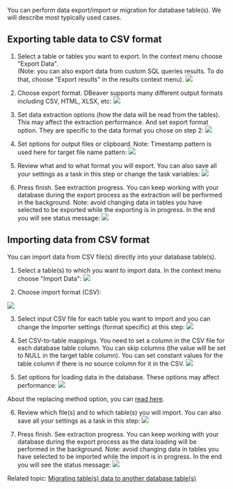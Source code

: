 You can perform data export/import or migration for database table(s).
We will describe most typically used cases.

## Exporting table data to CSV format

1. Select a table or tables you want to export. In the context menu choose "Export Data".  
(Note: you can also export data from custom SQL queries results. To do that, choose "Export results" in the results context menu).
![](images/dt/dt-export_menu.png)

2. Choose export format. DBeaver supports many different output formats including CSV, HTML, XLSX, etc:
![](images/dt/dt-export-format.png)

3. Set data extraction options (how the data will be read from the tables). This may affect the extraction performance.
And set export format option. They are specific to the data format you chose on step 2:
![](images/dt/dt-options-extract.png)

6. Set options for output files or clipboard. 
Note: Timestamp pattern is used here for target file name pattern:
![](images/dt/dt-options-output.png)

7. Review what and to what format you will export. You can also save all your settings as a task in this step or change the task variables:
![](images/dt/dt-export-final.png)

8. Press finish. See extraction progress. You can keep working with your database during the export process as the extraction will be performed in the background.
Note: avoid changing data in tables you have selected to be exported while the exporting is in progress.
In the end you will see status message:
![](images/dt/dt_message-success.png)

## Importing data from CSV format
You can import data from CSV file(s) directly into your database table(s).

1. Select a table(s) to which you want to import data. In the context menu choose "Import Data":
![](images/dt/dt-import-menu.png)

2. Choose import format (CSV):

![](images/dt/dt-import-format.png)

3. Select input CSV file for each table you want to import and you can change the Importer settings (format specific) at this step: 
![](images/dt/dt-import-files.png)

4. Set CSV-to-table mappings. 
You need to set a column in the CSV file for each database table column.
You can skip columns (the value will be set to NULL in the target table column).
You can set constant values for the table column if there is no source column for it in the CSV.
![](images/dt/dt-import-mappings.png)

5. Set options for loading data in the database. These options may affect performance:
![](images/dt/dt-options-load.png)

About the replacing method option, you can [read here](Data-Import-and-Replace).

6. Review which file(s) and to which table(s) you will import. You can also save all your settings as a task in this step:
![](images/dt/dt-import-final.png)

7. Press finish. See extraction progress. You can keep working with your database during the export process as the data loading will be performed in the background.
Note: avoid changing data in tables you have selected to be imported while the import is in progress.
In the end you will see the status message:
![](images/dt/dt_message-success_import.png)

Related topic: [Migrating table(s) data to another database table(s)](Data-migration)

